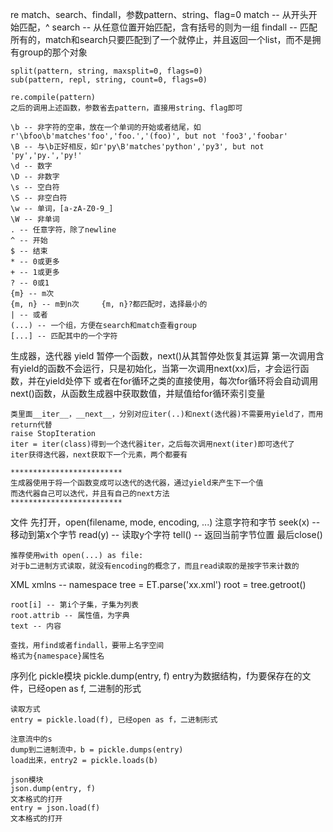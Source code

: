 re
    match、search、findall，参数pattern、string、flag=0
    match -- 从开头开始匹配，^
    search -- 从任意位置开始匹配，含有括号的则为一组
    findall -- 匹配所有的，match和search只要匹配到了一个就停止，并且返回一个list，而不是拥有group的那个对象

    split(pattern, string, maxsplit=0, flags=0)
    sub(pattern, repl, string, count=0, flags=0)

    re.compile(pattern)
    之后的调用上述函数，参数省去pattern，直接用string、flag即可

    \b -- 非字符的空串，放在一个单词的开始或者结尾，如r'\bfoo\b'matches'foo','foo.','(foo)', but not 'foo3','foobar'
    \B -- 与\b正好相反，如r'py\B'matches'python','py3', but not 'py','py.','py!'
    \d -- 数字
    \D -- 非数字
    \s -- 空白符
    \S -- 非空白符
    \w -- 单词，[a-zA-Z0-9_]
    \W -- 非单词
    . -- 任意字符，除了newline
    ^ -- 开始
    $ -- 结束
    * -- 0或更多
    + -- 1或更多
    ? -- 0或1
    {m} -- m次
    {m, n} -- m到n次     {m, n}?都匹配时，选择最小的
    | -- 或者
    (...) -- 一个组，方便在search和match查看group
    [...] -- 匹配其中的一个字符

生成器，迭代器
    yield 暂停一个函数，next()从其暂停处恢复其运算
    第一次调用含有yield的函数不会运行，只是初始化，当第一次调用next(xx)后，才会运行函数，并在yield处停下
    或者在for循环之类的直接使用，每次for循环将会自动调用next()函数，从函数生成器中获取数值，并赋值给for循环索引变量

    类里面__iter__，__next__，分别对应iter(..)和next(迭代器)不需要用yield了，而用return代替
    raise StopIteration
    iter = iter(class)得到一个迭代器iter，之后每次调用next(iter)即可迭代了
    iter获得迭代器，next获取下一个元素，两个都要有

    *************************
    生成器使用于将一个函数变成可以迭代的迭代器，通过yield来产生下一个值
    而迭代器自己可以迭代，并且有自己的next方法
    *************************

文件
    先打开，open(filename, mode, encoding, ...)
    注意字符和字节
    seek(x) -- 移动到第x个字节
    read(y) -- 读取y个字符
    tell() -- 返回当前字节位置
    最后close()

    推荐使用with open(...) as file:
    对于b二进制方式读取，就没有encoding的概念了，而且read读取的是按字节来计数的

XML
    xmlns -- namespace
    tree = ET.parse('xx.xml')
    root = tree.getroot()

    root[i] -- 第i个子集，子集为列表
    root.attrib -- 属性值，为字典
    text -- 内容

    查找，用find或者findall，要带上名字空间
    格式为{namespace}属性名

序列化
    pickle模块
    pickle.dump(entry, f)
    entry为数据结构，f为要保存在的文件，已经open as f, 二进制的形式

    读取方式
    entry = pickle.load(f), 已经open as f，二进制形式

    注意流中的s
    dump到二进制流中，b = pickle.dumps(entry)
    load出来，entry2 = pickle.loads(b)

    json模块
    json.dump(entry, f)
    文本格式的打开
    entry = json.load(f)
    文本格式的打开
